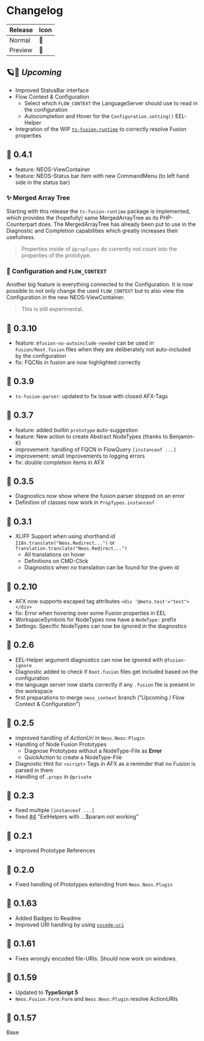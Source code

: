 # Changelog

| Release | Icon |
|---------|------|
| Normal  |  🚀  |
| Preview |  🧪  |

## 🪐🔭 *Upcoming*

- Improved StatusBar interface
- Flow Context & Configuration
  - Select which `FLOW_CONTEXT` the LanguageServer should use to read in the configuration  
  - Autocompletion and Hover for the `Configuration.setting()` EEL-Helper
- Integration of the WIP [`ts-fusion-runtime`](https://www.npmjs.com/package/ts-fusion-runtime) to correctly resolve Fusion properties

## 🧪 0.4.1

- feature: NEOS-ViewContainer
- feature: NEOS-Status bar item with new CommandMenu (to left hand side in the status bar)

### ✨ Merged Array Tree

Starting with this release the `ts-fusion-runtime` package is implemented, which provides the (hopefully) same MergedArrayTree as its PHP-Counterpart does.
The MergedArrayTree has already been put to use in the Diagnostic and Completion capabilities which greatly increases their usefulness.
>Properties inside of `@propTypes` do currently not count into the properties of the prototype.

### 🧪 Configuration and `FLOW_CONTEXT`

Another big feature is everything connected to the Configuration. It is now possible to not only change the used `FLOW_CONTEXT` but to also view the Configuration in the new NEOS-ViewContainer.
> This is still experimental.

## 🚀 0.3.10

- feature: `@fusion-no-autoinclude-needed` can be used in `Fusion/Root.fusion` files when they are deliberately not auto-included by the configuration
- fix: FQCNs in fusion are now highlighted correctly

## 🧪 0.3.9

- `ts-fusion-parser`: updated to fix issue with closed AFX-Tags

## 🧪 0.3.7

- feature: added builtin `prototype` auto-suggestion
- feature: New action to create Abstract NodeTypes (thanks to Benjamin-K)
- improvement: handling of FQCN in FlowQuery `[instanceof ...]`
- improvement: small improvements to logging errors
- fix: double completion items in AFX

## 🧪 0.3.5

- Diagnostics now show where the fusion parser stopped on an error
- Definition of classes now work in `PropTypes.instanceof`

## 🧪 0.3.1

- XLIFF Support when using shorthand id `I18n.translate("Neos.Redirect...")` or `Translation.translate("Neos.Redirect...")`
  - All translations on hover
  - Definitions on CMD-Click
  - Diagnostics when no translation can be found for the given id

## 🚀 0.2.10

- AFX now supports escaped tag attributes `<div '@meta.test'="test"></div>`
- fix: Error when hovering over some Fusion properties in EEL
- WorkspaceSymbols for NodeTypes now have a `NodeType:` prefix
- Settings: Specific NodeTypes can now be ignored in the diagnostics  

## 🚀 0.2.6

- EEL-Helper argument diagnostics can now be ignored with `@fusion-ignore`
- Diagnostic added to check if `Root.fusion` files get included based on the configuration
- the language server now starts correctly if any `.fusion` file is present in the workspace
- first preparations to merge `neos_context` branch ("Upcoming / Flow Context & Configuration")

## 🧪 0.2.5

- improved handling of *ActionUri* in `Neos.Neos:Plugin`
- Handling of Node Fusion Prototypes
  - Diagnose Prototypes without a NodeType-File as **Error**
  - QuickAction to create a NodeType-File
- Diagnostic Hint for `<script>` Tags in AFX as a reminder that no Fusion is parsed in them
- Handling of `.props` in `@private`

## 🧪 0.2.3

- fixed multiple `[instanceof ...]`
- fixed [#4](https://github.com/sjsone/vscode-neos-fusion-lsp/issues/4) "EelHelpers with ...$param not working"

## 🧪 0.2.1

- Improved Prototype References

## 🚀 0.2.0

- Fixed handling of Prototypes extending from `Neos.Neos.Plugin`

## 🧪 0.1.63

- Added Badges to Readme
- Improved URI handling by using [`vscode-uri`](https://www.npmjs.com/package/vscode-uri)

## 🧪 0.1.61

- Fixes wrongly encoded file-URIs. Should now work on windows.

## 🧪 0.1.59

- Updated to **TypeScript 5**
- `Neos.Fusion.Form:Form` and `Neos.Neos:Plugin` resolve ActionURIs

## 🧪 0.1.57

Base
